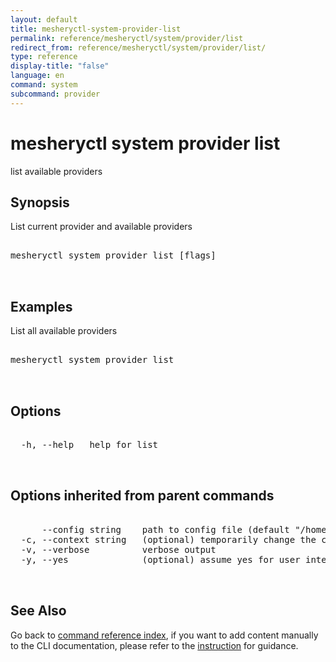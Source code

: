 ```yaml
---
layout: default
title: mesheryctl-system-provider-list
permalink: reference/mesheryctl/system/provider/list
redirect_from: reference/mesheryctl/system/provider/list/
type: reference
display-title: "false"
language: en
command: system
subcommand: provider
---
```


# mesheryctl system provider list

list available providers

## Synopsis

List current provider and available providers
<pre class='codeblock-pre'>
<div class='codeblock'>
mesheryctl system provider list [flags]

</div>
</pre> 

## Examples

List all available providers
<pre class='codeblock-pre'>
<div class='codeblock'>
mesheryctl system provider list

</div>
</pre> 

## Options

<pre class='codeblock-pre'>
<div class='codeblock'>
  -h, --help   help for list

</div>
</pre>

## Options inherited from parent commands

<pre class='codeblock-pre'>
<div class='codeblock'>
      --config string    path to config file (default "/home/admin-pc/.meshery/config.yaml")
  -c, --context string   (optional) temporarily change the current context.
  -v, --verbose          verbose output
  -y, --yes              (optional) assume yes for user interactive prompts.

</div>
</pre>

## See Also

Go back to [command reference index](/reference/mesheryctl/), if you want to add content manually to the CLI documentation, please refer to the [instruction](/project/contributing/contributing-cli#preserving-manually-added-documentation) for guidance.
